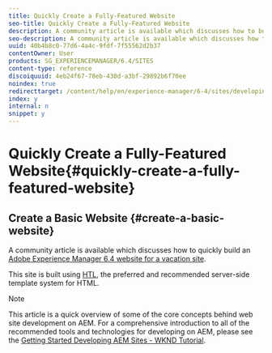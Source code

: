 ```yaml
---
title: Quickly Create a Fully-Featured Website
seo-title: Quickly Create a Fully-Featured Website
description: A community article is available which discusses how to build your first Adobe Experience Manager components.
seo-description: A community article is available which discusses how to build your first Adobe Experience Manager components.
uuid: 40b4b8c0-77d6-4a4c-9fdf-7f55562d2b37
contentOwner: User
products: SG_EXPERIENCEMANAGER/6.4/SITES
content-type: reference
discoiquuid: 4eb24f67-78eb-430d-a3bf-29892b6f70ee
noindex: true
redirecttarget: /content/help/en/experience-manager/6-4/sites/developing/using/getting-started
index: y
internal: n
snippet: y
---
```


# Quickly Create a Fully-Featured Website{#quickly-create-a-fully-featured-website}

## Create a Basic Website {#create-a-basic-website}

A community article is available which discusses how to quickly build an [Adobe Experience Manager 6.4 website for a vacation site](https://helpx.adobe.com/experience-manager/using/first_aem64_website.html).

This site is built using [HTL](/content/help/en/experience-manager/htl/user-guide), the preferred and recommended server-side template system for HTML.

>[!NOTE]
>
>This article is a quick overview of some of the core concepts behind web site development on AEM. For a comprehensive introduction to all of the recommended tools and technologies for developing on AEM, please see the [Getting Started Developing AEM Sites - WKND Tutorial](../../../sites/developing/using/getting-started.md).

<!--
Comment Type: draft

<h2>Building on Your Toy Store Site</h2>
-->

<!--
Comment Type: draft

<p>Once you have created the basic toy store website, you can build on it using these articles:</p>
<ul>
<li><a href="/content/help/en/experience-manager/using/toystore_carousel">Adding a Custom Carousel Component to the Experience Manager Toy Site</a></li>
<li><a href="/content/help/en/experience-manager/using/toy_login">Creating a Login Component for the Experience Manager Toy Store</a></li>
</ul>
-->

<!--
Comment Type: draft

<note type="note">
<p>For an introduction to building a simple website based on JSP and the classic UI of AEM, see the article <a href="../../../sites/developing/using/website.md">Create a Fully-Featured Website (JSP)</a>.</p>
</note>
-->

